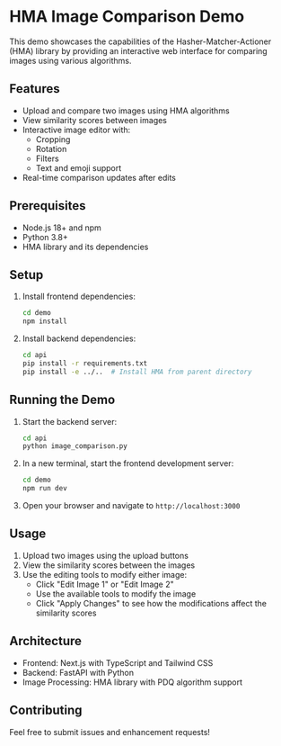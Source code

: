 # HMA Image Comparison Demo

This demo showcases the capabilities of the Hasher-Matcher-Actioner (HMA) library by providing an interactive web interface for comparing images using various algorithms.

## Features

- Upload and compare two images using HMA algorithms
- View similarity scores between images
- Interactive image editor with:
  - Cropping
  - Rotation
  - Filters
  - Text and emoji support
- Real-time comparison updates after edits

## Prerequisites

- Node.js 18+ and npm
- Python 3.8+
- HMA library and its dependencies

## Setup

1. Install frontend dependencies:
   ```bash
   cd demo
   npm install
   ```

2. Install backend dependencies:
   ```bash
   cd api
   pip install -r requirements.txt
   pip install -e ../..  # Install HMA from parent directory
   ```

## Running the Demo

1. Start the backend server:
   ```bash
   cd api
   python image_comparison.py
   ```

2. In a new terminal, start the frontend development server:
   ```bash
   cd demo
   npm run dev
   ```

3. Open your browser and navigate to `http://localhost:3000`

## Usage

1. Upload two images using the upload buttons
2. View the similarity scores between the images
3. Use the editing tools to modify either image:
   - Click "Edit Image 1" or "Edit Image 2"
   - Use the available tools to modify the image
   - Click "Apply Changes" to see how the modifications affect the similarity scores

## Architecture

- Frontend: Next.js with TypeScript and Tailwind CSS
- Backend: FastAPI with Python
- Image Processing: HMA library with PDQ algorithm support

## Contributing

Feel free to submit issues and enhancement requests! 